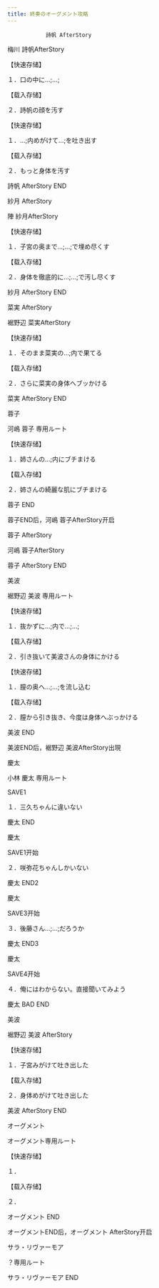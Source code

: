 ```yaml
---
title: 終奏のオーグメント攻略
---
```


                詩帆 AfterStory



梅川 詩帆AfterStory

【快速存储】

１．口の中に…;…;

【载入存储】

２．詩帆の顔を汚す

【快速存储】

１．…;内めがけて…;を吐き出す

【载入存储】

２．もっと身体を汚す



詩帆 AfterStory END



紗月 AfterStory



陣 紗月AfterStory

【快速存储】

１．子宮の奥まで…;…;で埋め尽くす

【载入存储】

２．身体を徹底的に…;…;で汚し尽くす



紗月 AfterStory END



菜実 AfterStory



裾野辺 菜実AfterStory

【快速存储】

１．そのまま菜実の…;内で果てる

【载入存储】

２．さらに菜実の身体へブッかける



菜実 AfterStory END



蓉子



河嶋 蓉子 専用ルート

【快速存储】

１．姉さんの…;内にブチまける

【载入存储】

２．姉さんの綺麗な肌にブチまける



蓉子 END



蓉子END后，河嶋 蓉子AfterStory开启



蓉子 AfterStory



河嶋 蓉子AfterStory



蓉子 AfterStory END



美波



裾野辺 美波 専用ルート

【快速存储】

１．抜かずに…;内で…;…;

【载入存储】

２．引き抜いて美波さんの身体にかける

【快速存储】

１．膣の奥へ…;…;を流し込む

【载入存储】

２．膣から引き抜き、今度は身体へぶっかける



美波 END



美波END后，裾野辺 美波AfterStory出現



慶太

小林 慶太 専用ルート

SAVE1

１．三久ちゃんに違いない



慶太 END



慶太

SAVE1开始

２．咲弥花ちゃんしかいない



慶太 END2



慶太

SAVE3开始

３．後藤さん…;…;だろうか



慶太 END3



慶太

SAVE4开始

４．俺にはわからない。直接聞いてみよう



慶太 BAD END



美波



裾野辺 美波 AfterStory

【快速存储】

１．子宮みがけて吐き出した

【载入存储】

２．身体めがけて吐き出した



美波 AfterStory END



オーグメント



オーグメント専用ルート

【快速存储】

１．

【载入存储】

２．



オーグメント END



オーグメントEND后，オーグメント AfterStory开启



サラ・リヴァーモア



？専用ルート



サラ・リヴァーモア END


              
